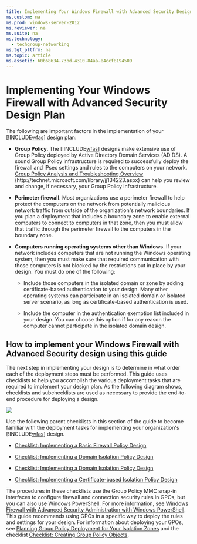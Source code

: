 ```yaml
---
title: Implementing Your Windows Firewall with Advanced Security Design Plan
ms.custom: na
ms.prod: windows-server-2012
ms.reviewer: na
ms.suite: na
ms.technology: 
  - techgroup-networking
ms.tgt_pltfrm: na
ms.topic: article
ms.assetid: 60b68634-73bd-4310-84aa-e4ccf8194509
---
```

# Implementing Your Windows Firewall with Advanced Security Design Plan
The following are important factors in the implementation of your [!INCLUDE[wfas](includes/wfas_md.md)] design plan:

-   **Group Policy**. The [!INCLUDE[wfas](includes/wfas_md.md)] designs make extensive use of Group Policy deployed by Active Directory Domain Services \(AD DS\). A sound Group Policy infrastructure is required to successfully deploy the firewall and IPsec settings and rules to the computers on your network. [Group Policy Analysis and Troubleshooting Overview](http://technet.microsoft.com/library/jj134223.aspx) \(http:\/\/technet.microsoft.com\/library\/jj134223.aspx\) can help you review and change, if necessary, your Group Policy infrastructure.

-   **Perimeter firewall**. Most organizations use a perimeter firewall to help protect the computers on the network from potentially malicious network traffic from outside of the organization's network boundaries. If you plan a deployment that includes a boundary zone to enable external computers to connect to computers in that zone, then you must allow that traffic through the perimeter firewall to the computers in the boundary zone.

-   **Computers running operating systems other than Windows**. If your network includes computers that are not running the Windows operating system, then you must make sure that required communication with those computers is not blocked by the restrictions put in place by your design. You must do one of the following:

    -   Include those computers in the isolated domain or zone by adding certificate\-based authentication to your design. Many other operating systems can participate in an isolated domain or isolated server scenario, as long as certificate\-based authentication is used.

    -   Include the computer in the authentication exemption list included in your design. You can choose this option if for any reason the computer cannot participate in the isolated domain design.

## How to implement your Windows Firewall with Advanced Security design using this guide
The next step in implementing your design is to determine in what order each of the deployment steps must be performed. This guide uses checklists to help you accomplish the various deployment tasks that are required to implement your design plan. As the following diagram shows, checklists and subchecklists are used as necessary to provide the end\-to\-end procedure for deploying a design.

![](media/WFAS-Implement.gif)

Use the following parent checklists in this section of the guide to become familiar with the deployment tasks for implementing your organization's [!INCLUDE[wfas](includes/wfas_md.md)] design.

-   [Checklist: Implementing a Basic Firewall Policy Design](Checklist--Implementing-a-Basic-Firewall-Policy-Design.md)

-   [Checklist: Implementing a Domain Isolation Policy Design](Checklist--Implementing-a-Domain-Isolation-Policy-Design.md)

-   [Checklist: Implementing a Domain Isolation Policy Design](Checklist--Implementing-a-Domain-Isolation-Policy-Design.md)

-   [Checklist: Implementing a Certificate-based Isolation Policy Design](Checklist--Implementing-a-Certificate-based-Isolation-Policy-Design.md)

The procedures in these checklists use the Group Policy MMC snap\-in interfaces to configure firewall and connection security rules in GPOs, but you can also use Windows PowerShell. For more information, see [Windows Firewall with Advanced Security Administration with Windows PowerShell](Windows-Firewall-with-Advanced-Security-Administration-with-Windows-PowerShell.md). This guide recommends using GPOs in a specific way to deploy the rules and settings for your design. For information about deploying your GPOs, see [Planning Group Policy Deployment for Your Isolation Zones](Planning-Group-Policy-Deployment-for-Your-Isolation-Zones.md) and the checklist [Checklist: Creating Group Policy Objects](Checklist--Creating-Group-Policy-Objects.md).


